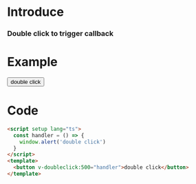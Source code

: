 # Introduce

### Double click to trigger callback

# Example

<script setup>

const handler = () => {
  window.alert('double click')
}
</script>

<button v-doubleclick:500="handler">double click</button>

# Code

```html
<script setup lang="ts">
  const handler = () => {
    window.alert('double click')
  }
</script>
<template>
  <button v-doubleclick:500="handler">double click</button>
</template>
```
